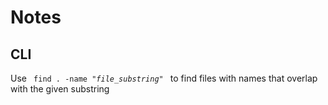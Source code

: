 # Notes

## CLI 
Use <code> find . -name "*file_substring*" </code> to find files with names that overlap with the given substring 
